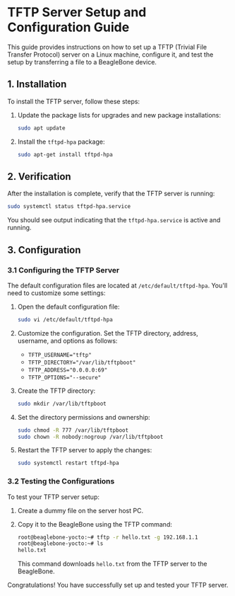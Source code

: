 
# TFTP Server Setup and Configuration Guide

This guide provides instructions on how to set up a TFTP (Trivial File Transfer Protocol) server on a Linux machine, configure it, and test the setup by transferring a file to a BeagleBone device.

## 1. Installation

To install the TFTP server, follow these steps:

1. Update the package lists for upgrades and new package installations:

   ```bash
   sudo apt update
   ```

2. Install the `tftpd-hpa` package:

   ```bash
   sudo apt-get install tftpd-hpa
   ```

## 2. Verification

After the installation is complete, verify that the TFTP server is running:

```bash
sudo systemctl status tftpd-hpa.service
```

You should see output indicating that the `tftpd-hpa.service` is active and running.

## 3. Configuration

### 3.1 Configuring the TFTP Server

The default configuration files are located at `/etc/default/tftpd-hpa`. You'll need to customize some settings:

1. Open the default configuration file:

   ```bash
   sudo vi /etc/default/tftpd-hpa
   ```

2. Customize the configuration. Set the TFTP directory, address, username, and options as follows:

   - `TFTP_USERNAME="tftp"`
   - `TFTP_DIRECTORY="/var/lib/tftpboot"`
   - `TFTP_ADDRESS="0.0.0.0:69"`
   - `TFTP_OPTIONS="--secure"`

3. Create the TFTP directory:

   ```bash
   sudo mkdir /var/lib/tftpboot
   ```

4. Set the directory permissions and ownership:

   ```bash
   sudo chmod -R 777 /var/lib/tftpboot
   sudo chown -R nobody:nogroup /var/lib/tftpboot
   ```

5. Restart the TFTP server to apply the changes:

   ```bash
   sudo systemctl restart tftpd-hpa
   ```

### 3.2 Testing the Configurations

To test your TFTP server setup:

1. Create a dummy file on the server host PC.

2. Copy it to the BeagleBone using the TFTP command:

   ```bash
   root@beaglebone-yocto:~# tftp -r hello.txt -g 192.168.1.1
   root@beaglebone-yocto:~# ls
   hello.txt
   ```

   This command downloads `hello.txt` from the TFTP server to the BeagleBone.

Congratulations! You have successfully set up and tested your TFTP server.
